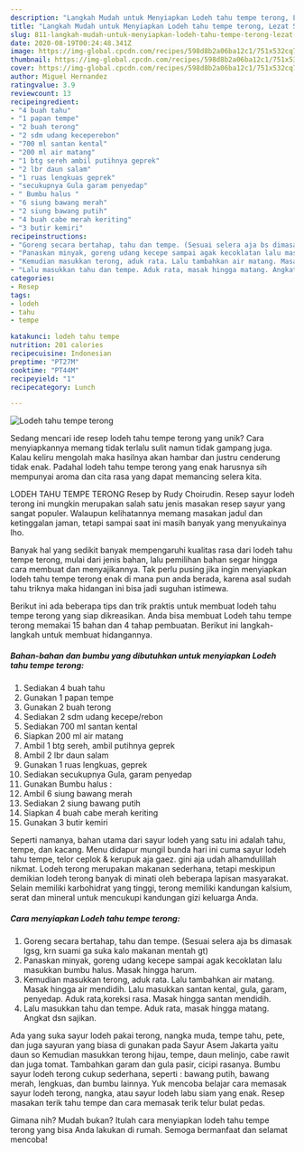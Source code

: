 ```yaml
---
description: "Langkah Mudah untuk Menyiapkan Lodeh tahu tempe terong, Lezat Sekali"
title: "Langkah Mudah untuk Menyiapkan Lodeh tahu tempe terong, Lezat Sekali"
slug: 811-langkah-mudah-untuk-menyiapkan-lodeh-tahu-tempe-terong-lezat-sekali
date: 2020-08-19T00:24:48.341Z
image: https://img-global.cpcdn.com/recipes/598d8b2a06ba12c1/751x532cq70/lodeh-tahu-tempe-terong-foto-resep-utama.jpg
thumbnail: https://img-global.cpcdn.com/recipes/598d8b2a06ba12c1/751x532cq70/lodeh-tahu-tempe-terong-foto-resep-utama.jpg
cover: https://img-global.cpcdn.com/recipes/598d8b2a06ba12c1/751x532cq70/lodeh-tahu-tempe-terong-foto-resep-utama.jpg
author: Miguel Hernandez
ratingvalue: 3.9
reviewcount: 13
recipeingredient:
- "4 buah tahu"
- "1 papan tempe"
- "2 buah terong"
- "2 sdm udang keceperebon"
- "700 ml santan kental"
- "200 ml air matang"
- "1 btg sereh ambil putihnya geprek"
- "2 lbr daun salam"
- "1 ruas lengkuas geprek"
- "secukupnya Gula garam penyedap"
- " Bumbu halus "
- "6 siung bawang merah"
- "2 siung bawang putih"
- "4 buah cabe merah keriting"
- "3 butir kemiri"
recipeinstructions:
- "Goreng secara bertahap, tahu dan tempe. (Sesuai selera aja bs dimasak lgsg, krn suami ga suka kalo makanan mentah gt)"
- "Panaskan minyak, goreng udang kecepe sampai agak kecoklatan lalu masukkan bumbu halus. Masak hingga harum."
- "Kemudian masukkan terong, aduk rata. Lalu tambahkan air matang. Masak hingga air mendidih. Lalu masukkan santan kental, gula, garam, penyedap. Aduk rata,koreksi rasa. Masak hingga santan mendidih."
- "Lalu masukkan tahu dan tempe. Aduk rata, masak hingga matang. Angkat dsn sajikan."
categories:
- Resep
tags:
- lodeh
- tahu
- tempe

katakunci: lodeh tahu tempe 
nutrition: 201 calories
recipecuisine: Indonesian
preptime: "PT27M"
cooktime: "PT44M"
recipeyield: "1"
recipecategory: Lunch

---
```



![Lodeh tahu tempe terong](https://img-global.cpcdn.com/recipes/598d8b2a06ba12c1/751x532cq70/lodeh-tahu-tempe-terong-foto-resep-utama.jpg)

Sedang mencari ide resep lodeh tahu tempe terong yang unik? Cara menyiapkannya memang tidak terlalu sulit namun tidak gampang juga. Kalau keliru mengolah maka hasilnya akan hambar dan justru cenderung tidak enak. Padahal lodeh tahu tempe terong yang enak harusnya sih mempunyai aroma dan cita rasa yang dapat memancing selera kita.

LODEH TAHU TEMPE TERONG Resep by Rudy Choirudin. Resep sayur lodeh terong ini mungkin merupakan salah satu jenis masakan resep sayur yang sangat populer. Walaupun kelihatannya memang masakan jadul dan ketinggalan jaman, tetapi sampai saat ini masih banyak yang menyukainya lho.

Banyak hal yang sedikit banyak mempengaruhi kualitas rasa dari lodeh tahu tempe terong, mulai dari jenis bahan, lalu pemilihan bahan segar hingga cara membuat dan menyajikannya. Tak perlu pusing jika ingin menyiapkan lodeh tahu tempe terong enak di mana pun anda berada, karena asal sudah tahu triknya maka hidangan ini bisa jadi suguhan istimewa.


Berikut ini ada beberapa tips dan trik praktis untuk membuat lodeh tahu tempe terong yang siap dikreasikan. Anda bisa membuat Lodeh tahu tempe terong memakai 15 bahan dan 4 tahap pembuatan. Berikut ini langkah-langkah untuk membuat hidangannya.

<!--inarticleads1-->

##### Bahan-bahan dan bumbu yang dibutuhkan untuk menyiapkan Lodeh tahu tempe terong:

1. Sediakan 4 buah tahu
1. Gunakan 1 papan tempe
1. Gunakan 2 buah terong
1. Sediakan 2 sdm udang kecepe/rebon
1. Sediakan 700 ml santan kental
1. Siapkan 200 ml air matang
1. Ambil 1 btg sereh, ambil putihnya geprek
1. Ambil 2 lbr daun salam
1. Gunakan 1 ruas lengkuas, geprek
1. Sediakan secukupnya Gula, garam penyedap
1. Gunakan  Bumbu halus :
1. Ambil 6 siung bawang merah
1. Sediakan 2 siung bawang putih
1. Siapkan 4 buah cabe merah keriting
1. Gunakan 3 butir kemiri


Seperti namanya, bahan utama dari sayur lodeh yang satu ini adalah tahu, tempe, dan kacang. Menu didapur mungil bunda hari ini cuma sayur lodeh tahu tempe, telor ceplok &amp; kerupuk aja gaez. gini aja udah alhamdulillah nikmat. Lodeh terong merupakan makanan sederhana, tetapi meskipun demikian lodeh terong banyak di minati oleh beberapa lapisan masyarakat. Selain memiliki karbohidrat yang tinggi, terong memiliki kandungan kalsium, serat dan mineral untuk mencukupi kandungan gizi keluarga Anda. 

<!--inarticleads2-->

##### Cara menyiapkan Lodeh tahu tempe terong:

1. Goreng secara bertahap, tahu dan tempe. (Sesuai selera aja bs dimasak lgsg, krn suami ga suka kalo makanan mentah gt)
1. Panaskan minyak, goreng udang kecepe sampai agak kecoklatan lalu masukkan bumbu halus. Masak hingga harum.
1. Kemudian masukkan terong, aduk rata. Lalu tambahkan air matang. Masak hingga air mendidih. Lalu masukkan santan kental, gula, garam, penyedap. Aduk rata,koreksi rasa. Masak hingga santan mendidih.
1. Lalu masukkan tahu dan tempe. Aduk rata, masak hingga matang. Angkat dsn sajikan.


Ada yang suka sayur lodeh pakai terong, nangka muda, tempe tahu, pete, dan juga sayuran yang biasa di gunakan pada Sayur Asem Jakarta yaitu daun so Kemudian masukkan terong hijau, tempe, daun melinjo, cabe rawit dan juga tomat. Tambahkan garam dan gula pasir, cicipi rasanya. Bumbu sayur lodeh terong cukup sederhana, seperti : bawang putih, bawang merah, lengkuas, dan bumbu lainnya. Yuk mencoba belajar cara memasak sayur lodeh terong, nangka, atau sayur lodeh labu siam yang enak. Resep masakan terik tahu tempe dan cara memasak terik telur bulat pedas. 

Gimana nih? Mudah bukan? Itulah cara menyiapkan lodeh tahu tempe terong yang bisa Anda lakukan di rumah. Semoga bermanfaat dan selamat mencoba!
